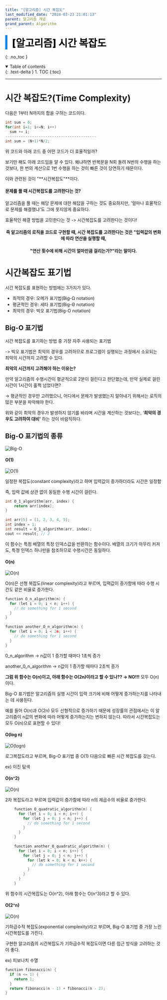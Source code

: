 ```yaml
---
title: "[알고리즘] 시간 복잡도"
last_modified_date: "2024-03-23 21:01:13"
parent: 알고리즘 개념
grand_parent: Algorithm
---
```


<div style="font-size:32px; font-weight: 800; border-left: 7px solid #0687f0; padding-left:15px !important; color:#000000; margin-bottom:15px;">[알고리즘] 시간 복잡도</div>

{: .no_toc }

<details open markdown="block">
  <summary>
    Table of contents
  </summary>
  {: .text-delta }
1. TOC
{:toc}
</details>

---

# **시간 복잡도?(Time Complexity)**

다음은 1부터 N까지의 합을 구하는 코드이다.
```C++
int sum = 0;
for(int i=1; i<=N; i++)
  sum += i;
-----------------------------------------
int sum = (N+1)*N/2;
```


위 코드와 아래 코드 중 어떤 코드가 더 효율적일까?

보기만 해도 아래 코드임을 알 수 있다. 왜냐하면 반복문을 N회 돌려 N번의 수행을 하는 것보다, 한 번의 계산으로 1번 수행을 하는 것이 빠른 것이 당연하기 때문이다. 

이와 관련된 것이 "**시간복잡도"**이다. 



#### 문제를 풀 때 시간복잡도를 고려한다는 것?

알고리즘을 풀 때는 해당 문제에 대한 해답을 구하는 것도 중요하지만, '얼마나 효율적으로 문제를 해결했냐'도 그에 못지않게 중요하다. 

효율적인 해결 방법을 고민한다는 것 -> 시간복잡도를 고려한다는 것이다!

<center><h4><strong>즉 알고리즘의 로직을 코드로 구현할 때, 시간 복잡도를 고려한다는 것은 "입력값의 변화에 따라 연산을 실행할 때,</strong></h4></center>

<center><h4><strong>"연산 횟수에 비해 시간이 얼마만큼 걸리는가?"라는 말이다.</strong></h4></center>



# 시간복잡도 표기법

시간 복잡도를 표현하는 방법에는 3가지가 있다. 

*   최적의 경우: 오메가 표기법(Big-Ω notation)
*   평균적인 경우: 세타 표기법(Big-Θ notation)
*   최악의 경우: 빅오 표기법(Big-O notation)



## Big-O 표기법

시간 복잡도를 표기하는 방법 중 가장 자주 사용되는 표기법

\-> 빅오 표기법은 최악의 경우를 고려하므로 프로그램이 실행되는 과정에서 소요되는 최악의 시간까지 고려할 수 있다.

**최악의 시간까지 고려해야 하는 이유는?**

만약 알고리즘의 수행시간이 평균적으로 2분이 걸린다고 판단했는데, 만약 실제로 걸린 시간이 1시간이 훌쩍 넘었다면?

→ 평균적인 경우만 고려했으니, 어디에서 문제가 발생했는지 알아내기 위해서는 로직의 많은 부분을 파악해야 한다.

위와 같이 최악의 경우가 발생하지 않기를 바라며 시간을 계산하는 것보다는, ‘**최악의 경우도 고려하여 대비’** 하는 것이 바람직하다.



## Big-O 표기법의 종류

![Big-O](../../assets/images/algorithm/time-complexity/big-o-complexity.png)

#### **O(1)**

![O(1)](../../assets/images/algorithm/time-complexity/O-1.png)

일정한 복잡도(constant complexity)라고 하며 입력값이 증가하더라도 시간은 일정함

즉, 입력 값에 상관 없이 동일한 수행 시간이 걸린다. 
```C++
int O_1_algorithm(arr, index) {
    return arr[index];
}
    
int arr[5] = [1, 2, 3, 4, 5];
int index = 1;
int result = O_1_algorithm(arr, index);
cout << result; // 2
```
이 함수는 특정 배열의 특정 인덱스값을 반환하는 함수이다. 배열의 크기가 아무리 커져도, 특졍 인덱스 하나만을 참조하므로 수행시간은 동일하다. 



#### **O(n)**

![O(n)](../../assets/images/algorithm/time-complexity/O-n.png)

O(n)은 선형 복잡도(linear complexity)라고 부르며, 입력값이 증가함에 따라 수행 시간도 같은 비율로 증가한다. 
```C++
function O_n_algorithm(n) { 
  for (let i = 0; i < n; i++) {
    // do something for 1 second
  }
}
    
function another_O_n_algorithm(n) {
  for (let i = 0; i < 2n; i++) {
    // do something for 1 second
  }
}
```
0\_n\_algorithm → n값이 1 증가할 때마다 1초씩 증가

another\_0\_n\_algorithm → n값이 1 증가할 때마다 2초씩 증가

**그럼 위 함수는 O(n)이고, 아래 함수는 O(2n)이라고 할 수 있나?? → NO!!!** 모두 O(n)이다.

Big-O 표기법은 알고리즘의 실행 시간이 입력 크기에 비해 어떻게 증가하는지를 나타내는 데 사용된다.

예를 들어 O(n)과 O(2n) 모두 선형적으로 증가하기 때문에 성장률의 관점에서는 이 알고리즘이 n값의 변화에 따라 어떻게 증가하는지는 변하지 않는다. 따라서 시간복잡도는 모두 O(n)으로 표현할 수 있다!



#### **O(log n)**

![O(logn)](../../assets/images/algorithm/time-complexity/O-logn.png)

로그복잡도라고 부르며, Big-O 표기법 중 O(1) 다음으로 빠른 시간 복잡도를 갖는다. 

ex) 이진 탐색



#### **O(n^2)**

![O(n)](../../assets/images/algorithm/time-complexity/O-n^2.png)

2차 복잡도라고 부르며 입력값이 증가함에 따라 n의 제곱수의 비율로 증가한다. 

```C++
    function O_quadratic_algorithm(n) {
      for (let i = 0; i < n; i++) {
        for (let j = 0; j < n; j++) {
          // do something for 1 second
        }
      }
    }
    
    function another_O_quadratic_algorithm(n) {
      for (let i = 0; i < n; i++) {
        for (let j = 0; j < n; j++) {
          for (let k = 0; k < n; k++) {
            // do something for 1 second
          }
        }
      }
    }
```
위 함수의 시간복잡도는 O(n^2), 아래 함수는 O(n^3)라고 할 수 있다. 



#### **O(2^n)**

![O(n)](../../assets/images/algorithm/time-complexity/O-2^n.png)

기하급수적 복잡도(exponential complexity)라고 부르며, Big-O 표기법 중 가장 느린 시간복잡도를 가진다. 

구현한 알고리즘의 시간복잡도가 기하급수적 복잡도이면 다른 접근 방식을 고려하는 것이 좋다. 

ex) 피보나치 수열
```C++
function fibonacci(n) {
  if (n <= 1) {
    return 1;
  }
  return fibonacci(n - 1) + fibonacci(n - 2);
}
```
